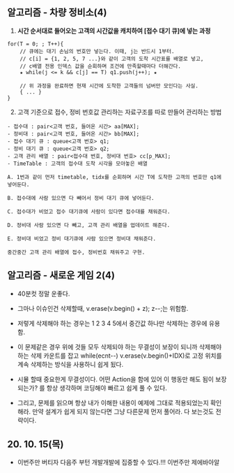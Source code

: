 ## 알고리즘 - 차량 정비소(4)

 1. **시간 순서대로 들어오는 고객의 시간값을 캐치하여 [접수 대기 큐]에 넣는 과정**

```
for(T = 0; ; T++){
    // 큐에는 대기 손님의 번호만 넣는다. 이때, j는 반드시 1부터.
    // c[i] = {1, 2, 5, 7 ...}와 같이 고객의 도착 시간표를 배열로 넣고,
    // c배열 전용 인덱스 값을 순회하며 조건에 만족할때마다 더해간다.
    ★ while(j <= k && c[j] == T) q1.push(j++); ★

    // 위 과정을 완료하면 현재 시간에 도착한 고객들의 넘버만 모인다는 사실.
    { ... }
}
```

2. 고객 기준으로 접수, 정비 번호값 관리하는 자료구조를 따로 만들어 관리하는 방법

```
- 접수대 : pair<고객 번호, 들어온 시간> aa[MAX];
- 정비대 : pair<고객 번호, 들어온 시간> bb[MAX];
- 접수 대기 큐 : queue<고객 번호> q1;
- 정비 대기 큐 : queue<고객 번호> q2;
- 고객 관리 배열 : pair<접수대 번호, 정비대 번호> cc[p_MAX];
- TimeTable : 고객의 접수대 도착 시각을 모아놓은 배열

A. 1번과 같이 먼저 timetable, tidx를 순회하며 시간 T에 도착한 고객의 번호만 q1에 넣어둔다.

B. 접수대에 사람 있으면 다 빼어서 정비 대기 큐에 넣어둔다.

C. 접수대가 비었고 접수 대기큐에 사람이 있다면 접수대를 채워준다.

D. 정비대 사람 있으면 다 빼고, 고객 관리 배열을 업데이트 해준다.

E. 정비대 비었고 정비 대기큐에 사람 있으면 정비대 채워준다.

중간중간 고객 관리 배열에 접수, 정비번호 채워주고 구현.
```

## 알고리즘 - 새로운 게임 2(4)

 - 40분컷 정말 운좋다.

 - 그마나 이슈인건 삭제할때, v.erase(v.begin() + z); z--;는 위험함.
 - 저렇게 삭제해야 하는 경우는 1 2 3 4 5에서 중간값 하나만 삭제하는 경우에 유용함.

 - 이 문제같은 경우 위에 것들 모두 삭제되야 하는 무결성이 보장이 되니까 삭제해야 하는 삭제 카운트를 잡고 while(ecnt--) v.erase(v.begin()+IDX)로 고정 위치를 계속 삭제하는 방식을 사용하니 쉽게 됬다.

 - 시뮬 할때 중요한게 무결성이다. 어떤 Action을 함에 있어 이 행동만 해도 됨이 보장되는가? 를 항상 생각하며 코딩해야 빠르고 쉽게 풀 수 있다.

 - 그리고, 문제를 읽으며 항상 내가 이해한 내용이 예제에 그대로 적용되었는지 확인해라. 만약 설계가 쉽게 되지 않는다면 그냥 다른문제 먼저 풀어라. 다 보는것도 전략이다.
 
## 20. 10. 15(목)

 - 이번주만 버티자 다음주 부턴 개발개발에 집중할 수 있다.!!! 이번주만 제에바아알


